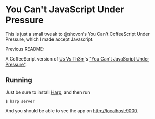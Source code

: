 # You Can't JavaScript Under Pressure

This is just a small tweak to @shovon's You Can't CoffeeScript Under Pressure, which I made accept Javascript.

Previous README:

A CoffeeScript version of [Us Vs Th3m](https://www.facebook.com/Usvsth3m)'s ["You Can't JavaScript Under Pressure"](http://toys.usvsth3m.com/javascript-under-pressure/).

## Running

Just be sure to install [Harp](http://harpjs.com/), and then run

```shell
$ harp server
```

And you should be able to see the app on [http://localhost:9000](http://localhost:9000).